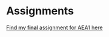 # Assignments
[Find my final assignment for AEA1 here](https://github.com/MayankJay/Assignments/blob/master/Final%20Assignment%20(AEA1).ipynb)
